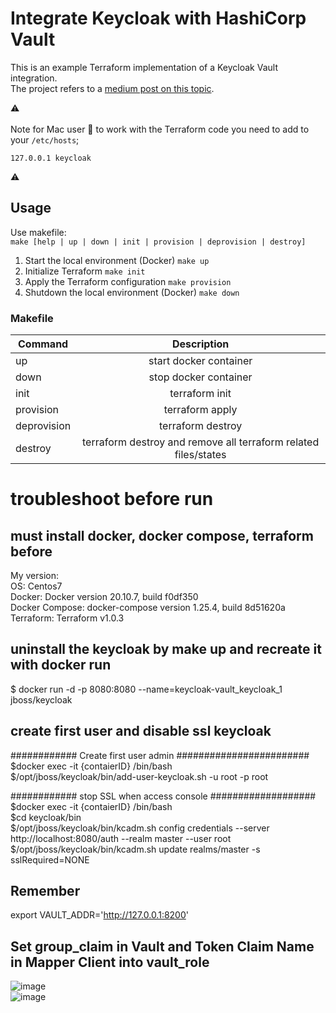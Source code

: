 # Integrate Keycloak with HashiCorp Vault

This is an example Terraform implementation of a Keycloak Vault integration.<br/> 
The project refers to a [medium post on this topic](https://pascal-euhus.medium.com/integrate-keycloak-with-hashicorp-vault-5264a873dd2f). 

:warning: <br/>  
Note for Mac user :apple: to work with the Terraform code you need to add to your ```/etc/hosts```; <br/>
```
127.0.0.1 keycloak
``` 
:warning: <br/>  

## Usage
Use makefile: <br/>
```make [help | up | down | init | provision | deprovision | destroy]```

1. Start the local environment (Docker) ````make up````
2. Initialize Terraform  ````make init````
3. Apply the Terraform configuration ````make provision````
4. Shutdown the local environment (Docker) ````make down````

### Makefile 
| Command        | Description           |
| ------------- |:-------------:|
| up      | start docker container |
| down      | stop docker container      |
| init | terraform init    |
| provision | terraform apply     |
| deprovision | terraform destroy     |
| destroy |  terraform destroy and remove all terraform related files/states   |


# troubleshoot before run
## must install docker, docker compose, terraform before<br/> 
My version:<br/> 
OS: Centos7<br/> 
Docker: Docker version 20.10.7, build f0df350<br/> 
Docker Compose: docker-compose version 1.25.4, build 8d51620a<br/> 
Terraform: Terraform v1.0.3<br/> 

## uninstall the keycloak by make up and recreate it with docker run<br/> 
$ docker run -d -p 8080:8080 --name=keycloak-vault_keycloak_1 jboss/keycloak

## create first user and disable ssl keycloak 
############ Create first user admin ########################<br/> 
$docker exec -it {contaierID} /bin/bash<br/> 
$/opt/jboss/keycloak/bin/add-user-keycloak.sh -u root -p root<br/> 

############ stop SSL when access console ###################<br/> 
$docker exec -it {contaierID} /bin/bash<br/> 
$cd keycloak/bin<br/> 
$/opt/jboss/keycloak/bin/kcadm.sh config credentials --server http://localhost:8080/auth --realm master --user root <br/> 
$/opt/jboss/keycloak/bin/kcadm.sh update realms/master -s sslRequired=NONE<br/> 


## Remember<br/>
export VAULT_ADDR='http://127.0.0.1:8200'

## Set group_claim in Vault and Token Claim Name in Mapper Client into vault_role<br/> 
![image](https://user-images.githubusercontent.com/70093183/127096126-c6280d6e-5050-441b-91a1-6ed1f5c457ac.png)<br/> 
![image](https://user-images.githubusercontent.com/70093183/127096146-1b483369-765a-401d-b9ad-9f582eb4fc63.png)<br/> 


